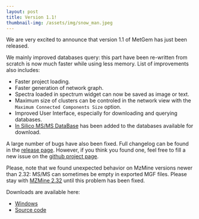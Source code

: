 ```yaml
---
layout: post
title: Version 1.1!
thumbnail-img: /assets/img/snow_man.jpeg
---
```


We are very excited to announce that version 1.1 of MetGem has just been released.

We mainly improved databases query: this part have been re-written from scratch is now much faster while using less memory.
List of improvements also includes:
- Faster project loading.
- Faster generation of network graph.
- Spectra loaded in spectrum widget can now be saved as image or text.
- Maximum size of clusters can be controled in the network view with the `Maximum Connected Components Size` option.
- Improved User Interface, especially for downloading and querying databases.
- [In Silico MS/MS DataBase](http://oolonek.github.io/ISDB/) has been added to the databases available for download.

A large number of bugs have also been fixed. Full changelog can be found in the [release page](https://github.com/metgem/metgem/releases/tag/v1.1).
However, if you think you found one, feel free to fill a new issue on the [github project page](https://github.com/metgem/metgem/issues).

Please, note that we found unexpected behavior on MzMine versions newer than 2.32: MS/MS can sometimes be empty in exported MGF files. Please stay with [MZMine 2.32](https://github.com/mzmine/mzmine2/releases/tag/v2.32) until this problem has been fixed.

Downloads are available here:
- [Windows](https://github.com/metgem/metgem/releases/download/v1.1/setup_MetGem_v1.1.exe)
- [Source code](https://github.com/metgem/metgem/releases/tag/v1.1)
